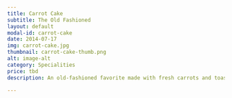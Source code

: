 ```yaml
---
title: Carrot Cake
subtitle: The Old Fashioned
layout: default
modal-id: carrot-cake
date: 2014-07-17
img: carrot-cake.jpg
thumbnail: carrot-cake-thumb.png
alt: image-alt
category: Specialities
price: tbd
description: An old-fashioned favorite made with fresh carrots and toasted walnuts, filled and frosted with cream cheese buttercream and sprinkled with orange zest between layers. Finished with toasted walnuts and candied carrot peel.

---
```

